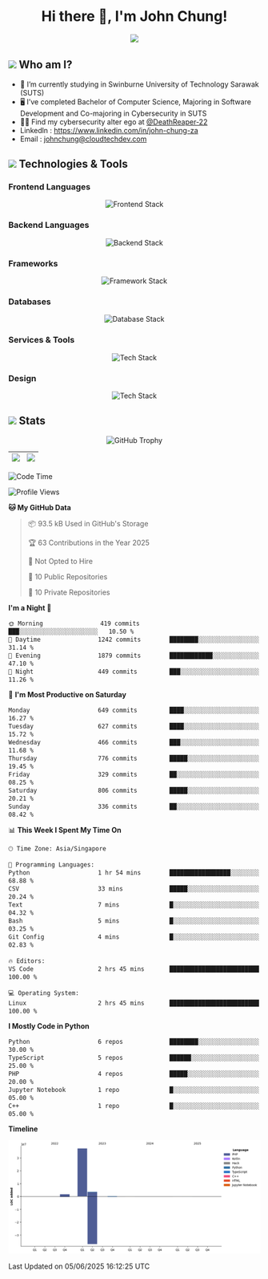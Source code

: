 <h1 align="center">Hi there 👋, I'm John Chung!</h1>
<p align="center"><img src="https://komarev.com/ghpvc/?username=johnchung2002&style=plastic"></p>

## <img src="https://media.giphy.com/media/ZEUODEtQiUZWGg6IHR/giphy.gif" width="40px"/> Who am I?
- 🌱 I’m currently studying in Swinburne University of Technology Sarawak (SUTS)
- 🖥️ I’ve completed Bachelor of Computer Science, Majoring in Software Development and Co-majoring in Cybersecurity in SUTS
- 🐱‍💻 Find my cybersecurity alter ego at [@DeathReaper-22](https://github.com/DeathReaper-22)
- Linkedln : <a href="https://www.linkedin.com/in/john-chung-za" target="_blank">https://www.linkedin.com/in/john-chung-za</a>
- Email : <a href="mailto:johnchung@cloudtechdev.com" target="_blank">johnchung@cloudtechdev.com</a>

## <img src="https://media.giphy.com/media/ICOgUNjpvO0PC/giphy.gif" width="40px"/> Technologies & Tools

### Frontend Languages

<p align="center"><img src="https://skillicons.dev/icons?i=html,css,js,ts,wasm,tailwind,bootstrap,sass,jquery&perline=10" alt="Frontend Stack" /> </p>

### Backend Languages

<p align="center"><img src="https://skillicons.dev/icons?i=nodejs,dotnet,python,c,cs,cpp,arduino,ruby&perline=10" alt="Backend Stack" /></p>

### Frameworks

<p align="center"><img src="https://skillicons.dev/icons?i=react,angular,next,flask,laravel&perline=10" alt="Framework Stack" /></p>

### Databases

<p align="center"><img src="https://skillicons.dev/icons?i=mongodb,mysql,postgres,firebase&perline=10" alt="Database Stack" /> </p>

### Services & Tools

<p align="center"><img src="https://skillicons.dev/icons?i=git,github,visualstudio,vscode,androidstudio,postman,docker,cloudflare,aws,gcp,azure,vercel&perline=10" alt="Tech Stack" /> </p>

### Design

<p align="center"><img src="https://skillicons.dev/icons?i=ps,ai,pr,xd,figma&perline=10" alt="Tech Stack" /> </p>

## <img src="https://media.giphy.com/media/uhWLu2lsU0rfLiwYlI/giphy.gif" width="40px" /> Stats

<p align="center">
  <img alt="GitHub Trophy" src="https://github-profile-trophy.vercel.app/?username=johnchung2002&theme=darkhub&row=5&column=4&margin-w=10&margin-h=10" />
</p>

| <img src="https://github-readme-stats.vercel.app/api?username=johnchung2002&show_icons=true&theme=dark&count_private=true"/> | <img src="https://github-readme-streak-stats.herokuapp.com/?user=johnchung2002&theme=dark&count_private=true"/> |
| ------------------------------------------------------------------------------------------------------------------------- | ------------------------------------------------------------------------------------------------------------ |

<!--START_SECTION:waka-->
![Code Time](http://img.shields.io/badge/Code%20Time-289%20hrs%2044%20mins-blue)

![Profile Views](http://img.shields.io/badge/Profile%20Views-0-blue)

**🐱 My GitHub Data** 

> 📦 93.5 kB Used in GitHub's Storage 
 > 
> 🏆 63 Contributions in the Year 2025
 > 
> 🚫 Not Opted to Hire
 > 
> 📜 10 Public Repositories 
 > 
> 🔑 10 Private Repositories 
 > 
**I'm a Night 🦉** 

```text
🌞 Morning                419 commits         ███░░░░░░░░░░░░░░░░░░░░░░   10.50 % 
🌆 Daytime                1242 commits        ████████░░░░░░░░░░░░░░░░░   31.14 % 
🌃 Evening                1879 commits        ████████████░░░░░░░░░░░░░   47.10 % 
🌙 Night                  449 commits         ███░░░░░░░░░░░░░░░░░░░░░░   11.26 % 
```
📅 **I'm Most Productive on Saturday** 

```text
Monday                   649 commits         ████░░░░░░░░░░░░░░░░░░░░░   16.27 % 
Tuesday                  627 commits         ████░░░░░░░░░░░░░░░░░░░░░   15.72 % 
Wednesday                466 commits         ███░░░░░░░░░░░░░░░░░░░░░░   11.68 % 
Thursday                 776 commits         █████░░░░░░░░░░░░░░░░░░░░   19.45 % 
Friday                   329 commits         ██░░░░░░░░░░░░░░░░░░░░░░░   08.25 % 
Saturday                 806 commits         █████░░░░░░░░░░░░░░░░░░░░   20.21 % 
Sunday                   336 commits         ██░░░░░░░░░░░░░░░░░░░░░░░   08.42 % 
```


📊 **This Week I Spent My Time On** 

```text
🕑︎ Time Zone: Asia/Singapore

💬 Programming Languages: 
Python                   1 hr 54 mins        █████████████████░░░░░░░░   68.88 % 
CSV                      33 mins             █████░░░░░░░░░░░░░░░░░░░░   20.24 % 
Text                     7 mins              █░░░░░░░░░░░░░░░░░░░░░░░░   04.32 % 
Bash                     5 mins              █░░░░░░░░░░░░░░░░░░░░░░░░   03.25 % 
Git Config               4 mins              █░░░░░░░░░░░░░░░░░░░░░░░░   02.83 % 

🔥 Editors: 
VS Code                  2 hrs 45 mins       █████████████████████████   100.00 % 

💻 Operating System: 
Linux                    2 hrs 45 mins       █████████████████████████   100.00 % 
```

**I Mostly Code in Python** 

```text
Python                   6 repos             ████████░░░░░░░░░░░░░░░░░   30.00 % 
TypeScript               5 repos             ██████░░░░░░░░░░░░░░░░░░░   25.00 % 
PHP                      4 repos             █████░░░░░░░░░░░░░░░░░░░░   20.00 % 
Jupyter Notebook         1 repo              █░░░░░░░░░░░░░░░░░░░░░░░░   05.00 % 
C++                      1 repo              █░░░░░░░░░░░░░░░░░░░░░░░░   05.00 % 
```



**Timeline**

![Lines of Code chart](https://raw.githubusercontent.com/JohnChung2002/JohnChung2002/main/assets/bar_graph.png)


 Last Updated on 05/06/2025 16:12:25 UTC
<!--END_SECTION:waka-->
